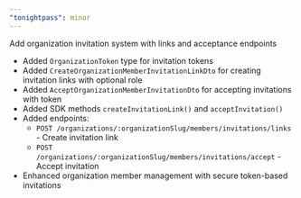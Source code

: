 ```yaml
---
"tonightpass": minor
---
```


Add organization invitation system with links and acceptance endpoints

- Added `OrganizationToken` type for invitation tokens
- Added `CreateOrganizationMemberInvitationLinkDto` for creating invitation links with optional role
- Added `AcceptOrganizationMemberInvitationDto` for accepting invitations with token
- Added SDK methods `createInvitationLink()` and `acceptInvitation()` 
- Added endpoints:
  - `POST /organizations/:organizationSlug/members/invitations/links` - Create invitation link
  - `POST /organizations/:organizationSlug/members/invitations/accept` - Accept invitation
- Enhanced organization member management with secure token-based invitations